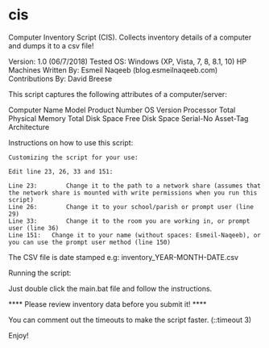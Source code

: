 # cis
Computer Inventory Script (CIS). Collects inventory details of a computer and dumps it to a csv file!

Version:		1.0 (06/7/2018)
Tested OS:		Windows (XP, Vista, 7, 8, 8.1, 10) HP Machines
Written By:		Esmeil Naqeeb (blog.esmeilnaqeeb.com)
Contributions By: David Breese

This script captures the following attributes of a computer/server:

Computer Name
Model
Product Number
OS Version
Processor
Total Physical Memory
Total Disk Space
Free Disk Space
Serial-No
Asset-Tag
Architecture

Instructions on how to use this script:

	Customizing the script for your use:

	Edit line 23, 26, 33 and 151:

	Line 23:		Change it to the path to a network share (assumes that the network share is mounted with write permissions when you run this script)
	Line 26: 		Change it to your school/parish or prompt user (line 29)
	Line 33:		Change it to the room you are working in, or prompt user (line 36)
	Line 151:	Change it to your name (without spaces: Esmeil-Naqeeb), or you can use the prompt user method (line 150)

The CSV file is date stamped e.g: inventory_YEAR-MONTH-DATE.csv

Running the script:

Just double click the main.bat file and follow the instructions.

**** Please review inventory data before you submit it! ****

You can comment out the timeouts to make the script faster. (::timeout 3)

Enjoy!
